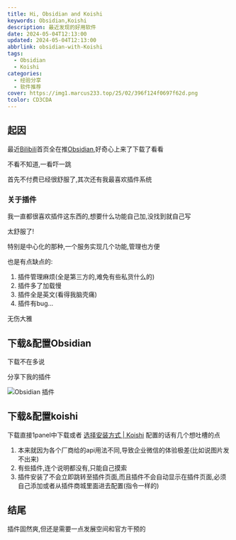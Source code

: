 ```yaml
---
title: Hi, Obsidian and Koishi
keywords: Obsidian,Koishi
description: 最近发现的好用软件
date: 2024-05-04T12:13:00
updated: 2024-05-04T12:13:00
abbrlink: obsidian-with-Koishi
tags:
  - Obsidian
  - Koishi
categories:
  - 经验分享
  - 软件推荐
cover: https://img1.marcus233.top/25/02/396f124f0697f62d.png
tcolor: CD3CDA
---
```

## 起因

最近[Bilibili](https://www.bilibili.com/)首页全在推[Obsidian](https://obsidian.md/),好奇心上来了下载了看看

不看不知道,一看吓一跳

首先不付费已经很舒服了,其次还有我最喜欢插件系统

### 关于插件

我一直都很喜欢插件这东西的,想要什么功能自己加,没找到就自己写

太舒服了!

特别是中心化的那种,一个服务实现几个功能,管理也方便

也是有点缺点的:

1. 插件管理麻烦(全是第三方的,难免有些私货什么的)
2. 插件多了加载慢
3. 插件全是英文(看得我脑壳痛)
4. 插件有bug...

无伤大雅

## 下载&配置Obsidian

下载不在多说

分享下我的插件

![Obsidian 插件](https://img2.marcus233.top/25/02/d2e49abdf79fc634.png)

## 下载&配置koishi

下载直接1panel中下载或者 [选择安装方式 | Koishi](https://koishi.chat/zh-CN/manual/starter/)
配置的话有几个想吐槽的点
1. 本来就因为各个厂商给的api用法不同,导致企业微信的体验极差(比如说图片发不出来)
2. 有些插件,连个说明都没有,只能自己摸索
3. 插件安装了不会立即跳转至插件页面,而且插件不会自动显示在插件页面,必须自己添加或者从插件商城里面进去配置(指令一样的)

## 结尾

插件固然爽,但还是需要一点发展空间和官方干预的
